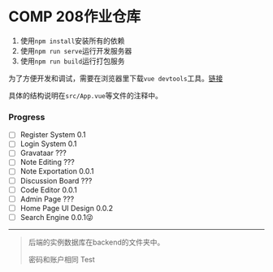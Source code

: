 # COMP 208作业仓库

1. 使用`npm install`安装所有的依赖
2. 使用`npm run serve`运行开发服务器
3. 使用`npm run build`运行打包服务

为了方便开发和调试，需要在浏览器里下载`vue devtools`工具。[链接](https://chrome.google.com/webstore/detail/vuejs-devtools/nhdogjmejiglipccpnnnanhbledajbpd?hl=zh-CN)

具体的结构说明在`src/App.vue`等文件的注释中。



### Progress

- [ ] Register System    0.1
- [ ] Login System  0.1
- [ ] Gravataar  ???
- [ ] Note Editing  ???
- [ ] Note Exportation 0.0.1
- [ ] Discussion Board ???
- [ ] Code Editor 0.0.1
- [ ] Admin Page  ???
- [ ] Home Page UI Design  0.0.2
- [ ] Search Engine 0.0.1😜

-----

>  后端的实例数据库在backend的文件夹中。
>
> 密码和账户相同
> Test

